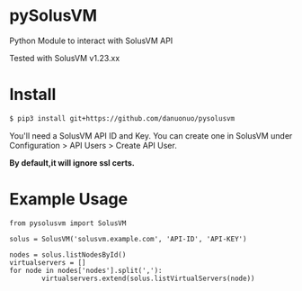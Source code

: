 # pySolusVM

Python Module to interact with SolusVM API

Tested with SolusVM v1.23.xx

# Install

```bash
$ pip3 install git+https://github.com/danuonuo/pysolusvm
```

You'll need a SolusVM API ID and Key. You can create one in SolusVM under Configuration > API Users > Create API User.

**By default,it will ignore ssl certs.**

# Example Usage

```
from pysolusvm import SolusVM

solus = SolusVM('solusvm.example.com', 'API-ID', 'API-KEY')

nodes = solus.listNodesById()
virtualservers = []
for node in nodes['nodes'].split(','):
        virtualservers.extend(solus.listVirtualServers(node))
```
